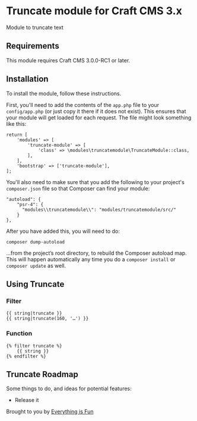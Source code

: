 # Truncate module for Craft CMS 3.x

Module to truncate text

## Requirements

This module requires Craft CMS 3.0.0-RC1 or later.

## Installation

To install the module, follow these instructions.

First, you'll need to add the contents of the `app.php` file to your `config/app.php` (or just copy it there if it does not exist). This ensures that your module will get loaded for each request. The file might look something like this:
```
return [
    'modules' => [
        'truncate-module' => [
            'class' => \modules\truncatemodule\TruncateModule::class,
        ],
    ],
    'bootstrap' => ['truncate-module'],
];
```
You'll also need to make sure that you add the following to your project's `composer.json` file so that Composer can find your module:

    "autoload": {
        "psr-4": {
          "modules\\truncatemodule\\": "modules/truncatemodule/src/"
        }
    },

After you have added this, you will need to do:

    composer dump-autoload
 
 …from the project’s root directory, to rebuild the Composer autoload map. This will happen automatically any time you do a `composer install` or `composer update` as well.


## Using Truncate

### Filter
```
{{ string|truncate }}
{{ string|truncate(160, '…') }}
```
### Function
```
{% filter truncate %}
    {{ string }}
{% endfilter %}
```
## Truncate Roadmap

Some things to do, and ideas for potential features:

* Release it

Brought to you by [Everything is Fun](https://www.everythingisfun.com)
